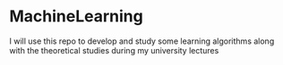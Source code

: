 # MachineLearning
I will use this repo to develop and study some learning algorithms along with the theoretical studies during my university lectures
